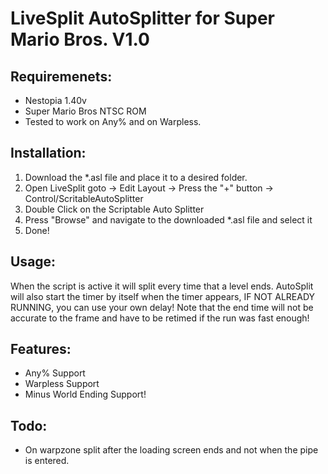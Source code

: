 # LiveSplit AutoSplitter for Super Mario Bros. V1.0

## Requiremenets:
   - Nestopia 1.40v
   - Super Mario Bros NTSC ROM
   - Tested to work on Any% and on Warpless.

## Installation:
   1. Download the *.asl file and place it to a desired folder.
   2. Open LiveSplit goto -> Edit Layout -> Press the "+" button -> Control/ScritableAutoSplitter
   3. Double Click on the Scriptable Auto Splitter
   4. Press "Browse" and navigate to the downloaded *.asl file and select it
   5. Done!

## Usage: 
   When the script is active it will split every time that a level ends.
   AutoSplit will also start the timer by itself when the timer appears, IF NOT ALREADY RUNNING, you can use your own delay!
   Note that the end time will not be accurate to the frame and have to be retimed if the run was fast enough!

## Features:
   - Any% Support
   - Warpless Support
   - Minus World Ending Support!

## Todo:
   - On warpzone split after the loading screen ends and not when the pipe is entered.
